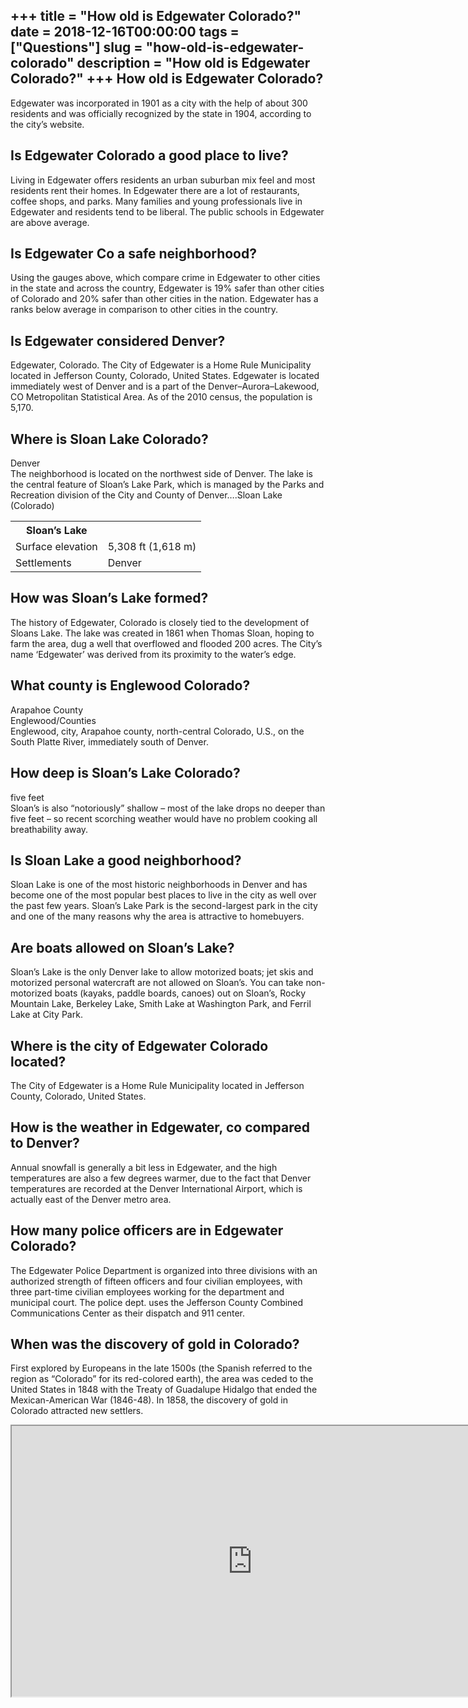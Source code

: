 +++
title = "How old is Edgewater Colorado?"
date = 2018-12-16T00:00:00
tags = ["Questions"]
slug = "how-old-is-edgewater-colorado"
description = "How old is Edgewater Colorado?"
+++
How old is Edgewater Colorado?
------------------------------

Edgewater was incorporated in 1901 as a city with the help of about 300 residents and was officially recognized by the state in 1904, according to the city’s website.

Is Edgewater Colorado a good place to live?
-------------------------------------------

Living in Edgewater offers residents an urban suburban mix feel and most residents rent their homes. In Edgewater there are a lot of restaurants, coffee shops, and parks. Many families and young professionals live in Edgewater and residents tend to be liberal. The public schools in Edgewater are above average.

Is Edgewater Co a safe neighborhood?
------------------------------------

Using the gauges above, which compare crime in Edgewater to other cities in the state and across the country, Edgewater is 19% safer than other cities of Colorado and 20% safer than other cities in the nation. Edgewater has a ranks below average in comparison to other cities in the country.

Is Edgewater considered Denver?
-------------------------------

Edgewater, Colorado. The City of Edgewater is a Home Rule Municipality located in Jefferson County, Colorado, United States. Edgewater is located immediately west of Denver and is a part of the Denver–Aurora–Lakewood, CO Metropolitan Statistical Area. As of the 2010 census, the population is 5,170.

Where is Sloan Lake Colorado?
-----------------------------

Denver  
The neighborhood is located on the northwest side of Denver. The lake is the central feature of Sloan’s Lake Park, which is managed by the Parks and Recreation division of the City and County of Denver….Sloan Lake (Colorado)

<table><tr><th>Sloan’s Lake</th></tr><tr><td>Surface elevation</td><td>5,308 ft (1,618 m)</td></tr><tr><td>Settlements</td><td>Denver</td></tr></table>

How was Sloan’s Lake formed?
----------------------------

The history of Edgewater, Colorado is closely tied to the development of Sloans Lake. The lake was created in 1861 when Thomas Sloan, hoping to farm the area, dug a well that overflowed and flooded 200 acres. The City’s name ‘Edgewater’ was derived from its proximity to the water’s edge.

What county is Englewood Colorado?
----------------------------------

Arapahoe County  
Englewood/Counties  
Englewood, city, Arapahoe county, north-central Colorado, U.S., on the South Platte River, immediately south of Denver.

How deep is Sloan’s Lake Colorado?
----------------------------------

five feet  
Sloan’s is also “notoriously” shallow – most of the lake drops no deeper than five feet – so recent scorching weather would have no problem cooking all breathability away.

Is Sloan Lake a good neighborhood?
----------------------------------

Sloan Lake is one of the most historic neighborhoods in Denver and has become one of the most popular best places to live in the city as well over the past few years. Sloan’s Lake Park is the second-largest park in the city and one of the many reasons why the area is attractive to homebuyers.

Are boats allowed on Sloan’s Lake?
----------------------------------

Sloan’s Lake is the only Denver lake to allow motorized boats; jet skis and motorized personal watercraft are not allowed on Sloan’s. You can take non-motorized boats (kayaks, paddle boards, canoes) out on Sloan’s, Rocky Mountain Lake, Berkeley Lake, Smith Lake at Washington Park, and Ferril Lake at City Park.

Where is the city of Edgewater Colorado located?
------------------------------------------------

The City of Edgewater is a Home Rule Municipality located in Jefferson County, Colorado, United States.

How is the weather in Edgewater, co compared to Denver?
-------------------------------------------------------

Annual snowfall is generally a bit less in Edgewater, and the high temperatures are also a few degrees warmer, due to the fact that Denver temperatures are recorded at the Denver International Airport, which is actually east of the Denver metro area.

How many police officers are in Edgewater Colorado?
---------------------------------------------------

The Edgewater Police Department is organized into three divisions with an authorized strength of fifteen officers and four civilian employees, with three part-time civilian employees working for the department and municipal court. The police dept. uses the Jefferson County Combined Communications Center as their dispatch and 911 center.

When was the discovery of gold in Colorado?
-------------------------------------------

First explored by Europeans in the late 1500s (the Spanish referred to the region as “Colorado” for its red-colored earth), the area was ceded to the United States in 1848 with the Treaty of Guadalupe Hidalgo that ended the Mexican-American War (1846-48). In 1858, the discovery of gold in Colorado attracted new settlers.

<iframe allow="accelerometer; autoplay; clipboard-write; encrypted-media; gyroscope; picture-in-picture" allowfullscreen="" class="__youtube_prefs__  epyt-is-override  no-lazyload" data-no-lazy="1" data-origheight="433" data-origwidth="770" data-skipgform_ajax_framebjll="" height="433" id="_ytid_23607" loading="lazy" src="https://www.youtube.com/embed/-tMPLumXQWY?enablejsapi=1&autoplay=0&cc_load_policy=0&cc_lang_pref=&iv_load_policy=1&loop=0&modestbranding=0&rel=1&fs=1&playsinline=0&autohide=2&theme=dark&color=red&controls=1&" title="YouTube player" width="770"></iframe>